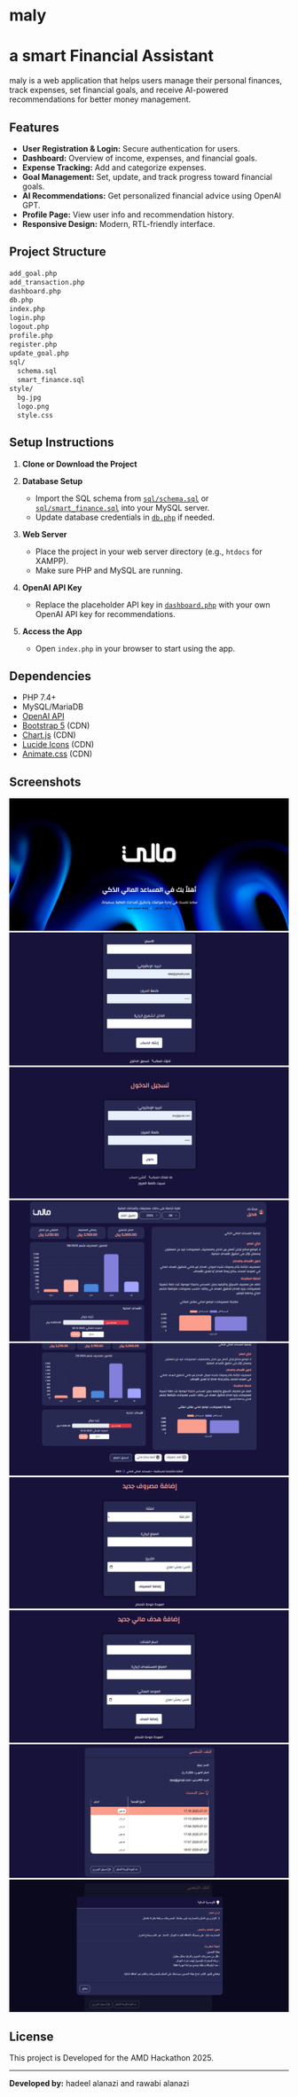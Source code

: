 # maly
# a smart Financial Assistant

 maly  is a web application that helps users manage their personal finances, track expenses, set financial goals, and receive AI-powered recommendations for better money management.

## Features

- **User Registration & Login:** Secure authentication for users.
- **Dashboard:** Overview of income, expenses, and financial goals.
- **Expense Tracking:** Add and categorize expenses.
- **Goal Management:** Set, update, and track progress toward financial goals.
- **AI Recommendations:** Get personalized financial advice using OpenAI GPT.
- **Profile Page:** View user info and recommendation history.
- **Responsive Design:** Modern, RTL-friendly interface.

## Project Structure

```
add_goal.php
add_transaction.php
dashboard.php
db.php
index.php
login.php
logout.php
profile.php
register.php
update_goal.php
sql/
  schema.sql
  smart_finance.sql
style/
  bg.jpg
  logo.png
  style.css
```

## Setup Instructions

1. **Clone or Download the Project**

2. **Database Setup**
   - Import the SQL schema from [`sql/schema.sql`](sql/schema.sql) or [`sql/smart_finance.sql`](sql/smart_finance.sql) into your MySQL server.
   - Update database credentials in [`db.php`](db.php) if needed.

3. **Web Server**
   - Place the project in your web server directory (e.g., `htdocs` for XAMPP).
   - Make sure PHP and MySQL are running.

4. **OpenAI API Key**
   - Replace the placeholder API key in [`dashboard.php`](dashboard.php) with your own OpenAI API key for recommendations.

5. **Access the App**
   - Open `index.php` in your browser to start using the app.

## Dependencies

- PHP 7.4+
- MySQL/MariaDB
- [OpenAI API](https://platform.openai.com/)
- [Bootstrap 5](https://getbootstrap.com/) (CDN)
- [Chart.js](https://www.chartjs.org/) (CDN)
- [Lucide Icons](https://lucide.dev/) (CDN)
- [Animate.css](https://animate.style/) (CDN)

## Screenshots

![Dashboard Screenshot 1](style/img1.png)
![Dashboard Screenshot 2](style/2.png)
![Dashboard Screenshot 3](style/3.png)
![Dashboard Screenshot 4](style/img2.png)
![Dashboard Screenshot 5](style/img3.png)
![Dashboard Screenshot 6](style/6.png)
![Dashboard Screenshot 7](style/7.png)
![Dashboard Screenshot 8](style/8.png)
![Dashboard Screenshot 9](style/9.png)
## License

This project is Developed for the AMD Hackathon 2025.


---

**Developed by:** hadeel alanazi and rawabi alanazi
